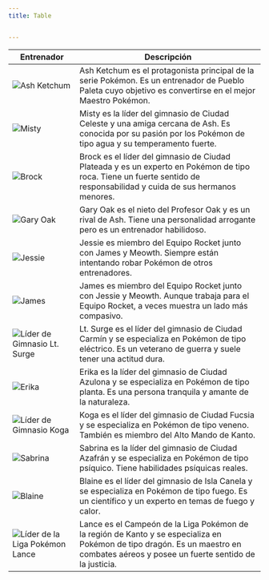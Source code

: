 ```yaml
---
title: Table


---
```


| Entrenador | Descripción |
|------------|-------------|
| ![Ash Ketchum](https://i.pinimg.com/originals/30/cf/b0/30cfb0d329ad5cfb332fecf1e78e7b89.jpg) | Ash Ketchum es el protagonista principal de la serie Pokémon. Es un entrenador de Pueblo Paleta cuyo objetivo es convertirse en el mejor Maestro Pokémon. |
| ![Misty](https://images.wikidexcdn.net/mwuploads/wikidex/9/95/latest/20190812164014/VS_Misty_Masters.png) | Misty es la líder del gimnasio de Ciudad Celeste y una amiga cercana de Ash. Es conocida por su pasión por los Pokémon de tipo agua y su temperamento fuerte. |
| ![Brock](https://images.wikidexcdn.net/mwuploads/wikidex/a/a0/latest/20190812165852/VS_Brock_Masters.png) | Brock es el líder del gimnasio de Ciudad Plateada y es un experto en Pokémon de tipo roca. Tiene un fuerte sentido de responsabilidad y cuida de sus hermanos menores. |
| ![Gary Oak](https://i.pinimg.com/originals/98/5a/de/985adedc9817defab79fffa4988f6d8f.jpg) | Gary Oak es el nieto del Profesor Oak y es un rival de Ash. Tiene una personalidad arrogante pero es un entrenador habilidoso. |
| ![Jessie](https://i.pinimg.com/736x/9e/21/27/9e212772f3e9605c433e7a256ab5b650.jpg) | Jessie es miembro del Equipo Rocket junto con James y Meowth. Siempre están intentando robar Pokémon de otros entrenadores. |
| ![James](https://i.pinimg.com/564x/66/08/b6/6608b6e683a61c815b3dfeab69d42397.jpg) | James es miembro del Equipo Rocket junto con Jessie y Meowth. Aunque trabaja para el Equipo Rocket, a veces muestra un lado más compasivo. |
| ![Líder de Gimnasio Lt. Surge](https://images.wikidexcdn.net/mwuploads/wikidex/d/db/latest/20190812173135/VS_Teniente_Surge_Masters.png) | Lt. Surge es el líder del gimnasio de Ciudad Carmín y se especializa en Pokémon de tipo eléctrico. Es un veterano de guerra y suele tener una actitud dura. |
| ![Erika](https://images.wikidexcdn.net/mwuploads/wikidex/6/66/latest/20190812131013/VS_Erika_Masters.png) | Erika es la líder del gimnasio de Ciudad Azulona y se especializa en Pokémon de tipo planta. Es una persona tranquila y amante de la naturaleza. |
| ![Líder de Gimnasio Koga](https://images.wikidexcdn.net/mwuploads/wikidex/8/8e/latest/20190812165852/VS_Mananti_Masters.png) | Koga es el líder del gimnasio de Ciudad Fucsia y se especializa en Pokémon de tipo veneno. También es miembro del Alto Mando de Kanto. |
| ![Sabrina](https://images.wikidexcdn.net/mwuploads/wikidex/4/49/latest/20200220082536/VS_Sabrina_Masters.png) | Sabrina es la líder del gimnasio de Ciudad Azafrán y se especializa en Pokémon de tipo psíquico. Tiene habilidades psíquicas reales. |
| ![Blaine](https://images.wikidexcdn.net/mwuploads/wikidex/3/3f/latest/20190812173454/VS_Blaine_Masters.png) | Blaine es el líder del gimnasio de Isla Canela y se especializa en Pokémon de tipo fuego. Es un científico y un experto en temas de fuego y calor. | |
| ![Líder de la Liga Pokémon Lance](https://images.wikidexcdn.net/mwuploads/wikidex/9/97/latest/20220808161045/VS_Giovanni_%28Kanto%29_Masters.png) | Lance es el Campeón de la Liga Pokémon de la región de Kanto y se especializa en Pokémon de tipo dragón. Es un maestro en combates aéreos y posee un fuerte sentido de la justicia. |
